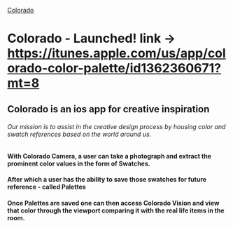 [Colorado]('https://lh3.googleusercontent.com/HpvcTKOyquvTGPrQZ78q1na04-Fbb9g9SZ5OT-73GDX25Xue9KEZz9jHeYz0sXuQEwYe8JSsqvGIrBU-Vphrmt5vkDZWGTMDaBJZ_e_0f43a5pEmMKlhZppN8VgNZgC7FGFvogNP5txNX9cye1O0mJpNwKwCShMZbicI3-eH-5SNIj02rNog7OaIZM4NGZsSCB2xr0tF28m_yhU5ugatZJ5lGZiv9iobpvpmaFUIS3lOF0aMvexEPNkEjBFfkh2aMem75YAGtyhSjg87vSJyzvQ_d1SGYv1t6tnYostoxVMOY_pAmeWKODVoMkCHq4wqOTXqL4zjZTDOPXbycIgHAe6SN5VFjKYl-EDdCMeH6YFRC88lKmfvS1rrmjl88jWCJPORWzlF_p1xOfsMw19UYYz19-x9mIMQAWzTOIr3pP0bk6EFm66XgSuG6dFcInZsCCtEHGbatuhDvG3Q3c4ZonwjhcnQywbwOy6MozmMC_BGtiXNIami0AHC7Hj6qQv8x_Ej2fhoGibRWHJWytORGUakTiBo_qAttk8dxMuQ6-VoFEVg4B9rqQf5NbRAHzmceb22Te8W0ySdAO4vGPpl85NrcuPrix26bMWfb-j2kJzPt7SmpaSuwelrB6NCXE2DOmLo8zqm2BbslLw3sTDbbvkd5-1eo-I=w2182-h547-no')

# Colorado - Launched! link -> https://itunes.apple.com/us/app/colorado-color-palette/id1362360671?mt=8

## Colorado is an ios app for creative inspiration

###### Our mission is to assist in the creative design process by housing color and swatch references based on the world around us.

#### With Colorado Camera, a user can take a photograph and extract the prominent color values in the form of Swatches.

#### After which a user has the ability to save those swatches for future reference - called Palettes

#### Once Palettes are saved one can then access Colorado Vision and view that color through the viewport comparing it with the real life items in the room.
